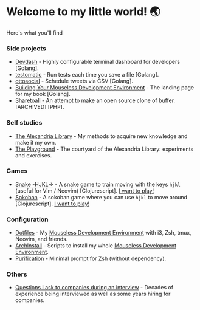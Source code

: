 # Welcome to my little world! 🌏

Here's what you'll find 

### Side projects

* [Devdash](https://github.com/Phantas0s/devdash) - Highly configurable terminal dashboard for developers [Golang].
* [testomatic](https://github.com/Phantas0s/testomatic) - Run tests each time you save a file [Golang].
* [ottosocial](https://github.com/Phantas0s/ottosocial) - Schedule tweets via CSV [Golang].
* [Building Your Mouseless Development Environment](https://github.com/Phantas0s/mouseless-dev) - The landing page for my book [Golang].
* [Sharetoall](https://github.com/Phantas0s/sharetoall) - An attempt to make an open source clone of buffer. [ARCHIVED] [PHP].

### Self studies

* [The Alexandria Library](https://github.com/Phantas0s/alexandria-library) - My methods to acquire new knowledge and make it my own.
* [The Playground](https://github.com/Phantas0s/playground) - The courtyard of the Alexandria Library: experiments and exercises.

### Games

* [Snake -HJKL->](https://github.com/Phantas0s/snake.hjkl) - A snake game to train moving with the keys `hjkl` (useful for Vim / Neovim) [Clojurescript]. [I want to play!](https://matthieucneude.com/snake/)
* [Sokoban](https://github.com/Phantas0s/sokoban) - A sokoban game where you can use `hjkl` to move around [Clojurescript]. [I want to play!](https://matthieucneude.com/sokoban/)

### Configuration

* [Dotfiles](https://github.com/Phantas0s/.dotfiles) - My [Mouseless Development Environment](https://themouseless.dev/) with i3, Zsh, tmux, Neovim, and friends.
* [ArchInstall](https://github.com/Phantas0s/ArchInstall) - Scripts to install my whole [Mouseless Development Environment](https://themouseless.dev/).
* [Purification](https://github.com/Phantas0s/purification) - Minimal prompt for Zsh (without dependency).

### Others

* [Questions I ask to companies during an interview](https://github.com/Phantas0s/questions-job-interview) - Decades of experience being interviewed as well as some years hiring for companies.


